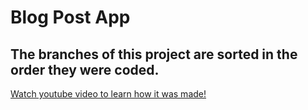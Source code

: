 # Blog Post App

## The branches of this project are sorted in the order they were coded.

[Watch youtube video to learn how it was made!](https://www.youtube.com/watch?v=u6N7kkZ2hvY)

